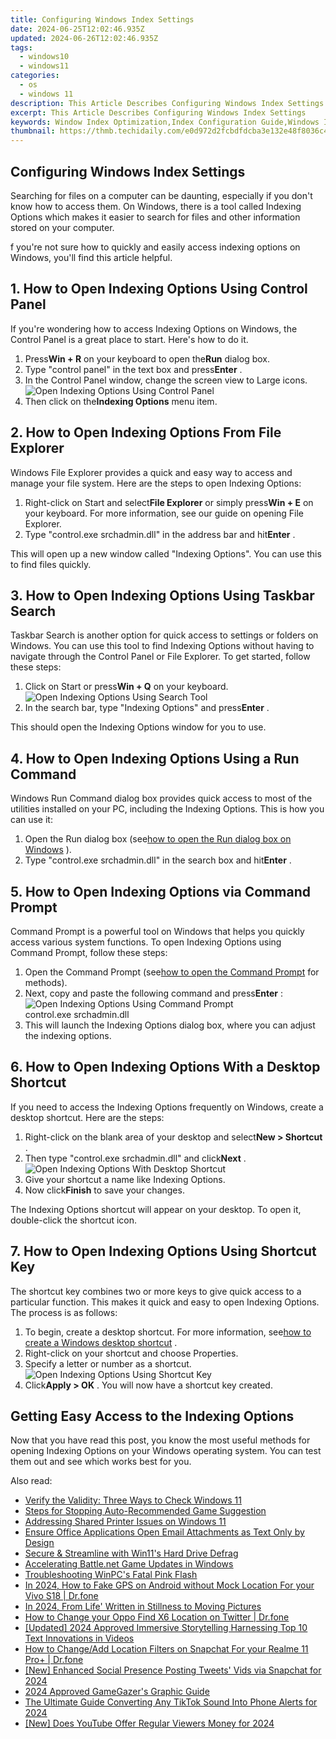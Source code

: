 ```yaml
---
title: Configuring Windows Index Settings
date: 2024-06-25T12:02:46.935Z
updated: 2024-06-26T12:02:46.935Z
tags:
  - windows10
  - windows11
categories:
  - os
  - windows 11
description: This Article Describes Configuring Windows Index Settings
excerpt: This Article Describes Configuring Windows Index Settings
keywords: Window Index Optimization,Index Configuration Guide,Windows Index Settings Tips,Managing Index Performance,Optimal Indexing in Windows,Enhancing Windows Search Speed,Configuring WinIndex Properly
thumbnail: https://thmb.techidaily.com/e0d972d2fcbdfdcba3e132e48f8036c4f80fa7e20c32444994977f3585d2732d.jpeg
---
```


## Configuring Windows Index Settings

 Searching for files on a computer can be daunting, especially if you don't know how to access them. On Windows, there is a tool called Indexing Options which makes it easier to search for files and other information stored on your computer.

 f you're not sure how to quickly and easily access indexing options on Windows, you'll find this article helpful.

## 1\. How to Open Indexing Options Using Control Panel

 If you're wondering how to access Indexing Options on Windows, the Control Panel is a great place to start. Here's how to do it.

1. Press**Win + R** on your keyboard to open the**Run** dialog box.
2. Type "control panel" in the text box and press**Enter** .
3. In the Control Panel window, change the screen view to Large icons.  
![Open Indexing Options Using Control Panel](https://static1.makeuseofimages.com/wordpress/wp-content/uploads/2022/12/open-indexing-options-using-control-panel.jpg)
4. Then click on the**Indexing Options** menu item.

## 2\. How to Open Indexing Options From File Explorer

 Windows File Explorer provides a quick and easy way to access and manage your file system. Here are the steps to open Indexing Options:

1. Right-click on Start and select**File Explorer** or simply press**Win + E** on your keyboard. For more information, see our guide on opening File Explorer.
2. Type "control.exe srchadmin.dll" in the address bar and hit**Enter** .

 This will open up a new window called "Indexing Options". You can use this to find files quickly.

## 3\. How to Open Indexing Options Using Taskbar Search

 Taskbar Search is another option for quick access to settings or folders on Windows. You can use this tool to find Indexing Options without having to navigate through the Control Panel or File Explorer. To get started, follow these steps:

1. Click on Start or press**Win + Q** on your keyboard.  
![Open Indexing Options Using Search Tool](https://static1.makeuseofimages.com/wordpress/wp-content/uploads/2022/12/open-indexing-options-using-search-tool.jpg)
2. In the search bar, type "Indexing Options" and press**Enter** .

This should open the Indexing Options window for you to use.

## 4\. How to Open Indexing Options Using a Run Command

 Windows Run Command dialog box provides quick access to most of the utilities installed on your PC, including the Indexing Options. This is how you can use it:

1. Open the Run dialog box (see[how to open the Run dialog box on Windows](https://www.makeuseof.com/windows-open-run-command-dialog-box/) ).
2. Type "control.exe srchadmin.dll" in the search box and hit**Enter** .

## 5\. How to Open Indexing Options via Command Prompt

 Command Prompt is a powerful tool on Windows that helps you quickly access various system functions. To open Indexing Options using Command Prompt, follow these steps:

1. Open the Command Prompt (see[how to open the Command Prompt](https://www.makeuseof.com/windows-open-command-prompt-powershell/) for methods).
2. Next, copy and paste the following command and press**Enter** :  
![Open Indexing Options Using Command Prompt](https://static1.makeuseofimages.com/wordpress/wp-content/uploads/2022/12/open-indexing-options-using-command-prompt.jpg)  
control.exe srchadmin.dll
3. This will launch the Indexing Options dialog box, where you can adjust the indexing options.

## 6\. How to Open Indexing Options With a Desktop Shortcut

 If you need to access the Indexing Options frequently on Windows, create a desktop shortcut. Here are the steps:

1. Right-click on the blank area of your desktop and select**New > Shortcut** .
2. Then type "control.exe srchadmin.dll" and click**Next** .  
![Open Indexing Options With Desktop Shortcut](https://static1.makeuseofimages.com/wordpress/wp-content/uploads/2022/12/open-indexing-options-with-desktop-shortcut.jpg)
3. Give your shortcut a name like Indexing Options.
4. Now click**Finish** to save your changes.

 The Indexing Options shortcut will appear on your desktop. To open it, double-click the shortcut icon.

## 7\. How to Open Indexing Options Using Shortcut Key

 The shortcut key combines two or more keys to give quick access to a particular function. This makes it quick and easy to open Indexing Options. The process is as follows:

1. To begin, create a desktop shortcut. For more information, see[how to create a Windows desktop shortcut](https://www.makeuseof.com/tag/create-program-shortcuts-windows-easy-way/) .
2. Right-click on your shortcut and choose Properties.
3. Specify a letter or number as a shortcut.  
![Open Indexing Options Using Shortcut Key](https://static1.makeuseofimages.com/wordpress/wp-content/uploads/2022/12/open-indexing-options-using-shortcut-key.jpg)
4. Click**Apply > OK** . You will now have a shortcut key created.

## Getting Easy Access to the Indexing Options

 Now that you have read this post, you know the most useful methods for opening Indexing Options on your Windows operating system. You can test them out and see which works best for you.


<ins class="adsbygoogle"
     style="display:block"
     data-ad-format="autorelaxed"
     data-ad-client="ca-pub-7571918770474297"
     data-ad-slot="1223367746"></ins>



<ins class="adsbygoogle"
     style="display:block"
     data-ad-client="ca-pub-7571918770474297"
     data-ad-slot="8358498916"
     data-ad-format="auto"
     data-full-width-responsive="true"></ins>

<span class="atpl-alsoreadstyle">Also read:</span>
<div><ul>
<li><a href="https://windows11.techidaily.com/verify-the-validity-three-ways-to-check-windows-11/"><u>Verify the Validity: Three Ways to Check Windows 11</u></a></li>
<li><a href="https://windows11.techidaily.com/steps-for-stopping-auto-recommended-game-suggestion/"><u>Steps for Stopping Auto-Recommended Game Suggestion</u></a></li>
<li><a href="https://windows11.techidaily.com/addressing-shared-printer-issues-on-windows-11/"><u>Addressing Shared Printer Issues on Windows 11</u></a></li>
<li><a href="https://windows11.techidaily.com/ensure-office-applications-open-email-attachments-as-text-only-by-design/"><u>Ensure Office Applications Open Email Attachments as Text Only by Design</u></a></li>
<li><a href="https://windows11.techidaily.com/secure-and-streamline-with-win11s-hard-drive-defrag/"><u>Secure & Streamline with Win11's Hard Drive Defrag</u></a></li>
<li><a href="https://windows11.techidaily.com/accelerating-battlenet-game-updates-in-windows/"><u>Accelerating Battle.net Game Updates in Windows</u></a></li>
<li><a href="https://windows11.techidaily.com/troubleshooting-winpcs-fatal-pink-flash/"><u>Troubleshooting WinPC's Fatal Pink Flash</u></a></li>
<li><a href="https://android-location.techidaily.com/in-2024-how-to-fake-gps-on-android-without-mock-location-for-your-vivo-s18-drfone-by-drfone-virtual/"><u>In 2024, How to Fake GPS on Android without Mock Location For your Vivo S18 | Dr.fone</u></a></li>
<li><a href="https://some-techniques.techidaily.com/in-2024-from-life-written-in-stillness-to-moving-pictures/"><u>In 2024, From Life' Written in Stillness to Moving Pictures</u></a></li>
<li><a href="https://location-social.techidaily.com/how-to-change-your-oppo-find-x6-location-on-twitter-drfone-by-drfone-virtual-android/"><u>How to Change your Oppo Find X6 Location on Twitter | Dr.fone</u></a></li>
<li><a href="https://vp-tips.techidaily.com/updated-2024-approved-immersive-storytelling-harnessing-top-10-text-innovations-in-videos/"><u>[Updated] 2024 Approved  Immersive Storytelling  Harnessing Top 10 Text Innovations in Videos</u></a></li>
<li><a href="https://location-social.techidaily.com/how-to-changeadd-location-filters-on-snapchat-for-your-realme-11-proplus-drfone-by-drfone-virtual-android/"><u>How to Change/Add Location Filters on Snapchat For your Realme 11 Pro+ | Dr.fone</u></a></li>
<li><a href="https://twitter-videos.techidaily.com/new-enhanced-social-presence-posting-tweets-vids-via-snapchat-for-2024/"><u>[New] Enhanced Social Presence  Posting Tweets' Vids via Snapchat for 2024</u></a></li>
<li><a href="https://screen-mirroring-recording.techidaily.com/2024-approved-gamegazers-graphic-guide/"><u>2024 Approved  GameGazer's Graphic Guide</u></a></li>
<li><a href="https://some-skills.techidaily.com/the-ultimate-guide-converting-any-tiktok-sound-into-phone-alerts-for-2024/"><u>The Ultimate Guide  Converting Any TikTok Sound Into Phone Alerts for 2024</u></a></li>
<li><a href="https://facebook-video-share.techidaily.com/new-does-youtube-offer-regular-viewers-money-for-2024/"><u>[New] Does YouTube Offer Regular Viewers Money for 2024</u></a></li>
</ul></div>
